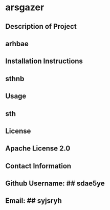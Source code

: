 # arsgazer
  ## Description of Project
  ## arhbae
  ## Installation Instructions
  ## sthnb
  ## Usage
  ## sth
  ## License
  ## Apache License 2.0
  ## Contact Information
  ## Github Username: ## sdae5ye
  ## Email: ## syjsryh
